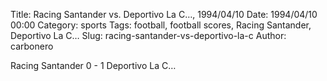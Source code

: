 Title: Racing Santander vs. Deportivo La C…, 1994/04/10
Date: 1994/04/10 00:00
Category: sports
Tags: football, football scores, Racing Santander, Deportivo La C…
Slug: racing-santander-vs-deportivo-la-c
Author: carbonero


Racing Santander 0 - 1 Deportivo La C…
